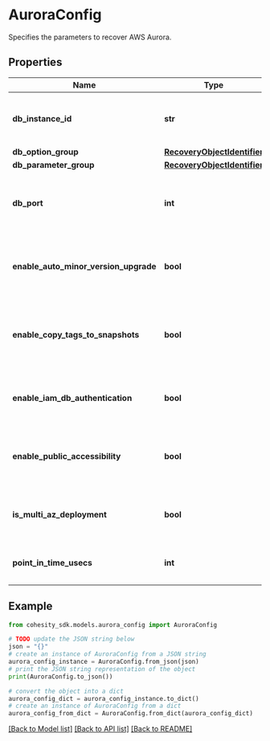 # AuroraConfig

Specifies the parameters to recover AWS Aurora.

## Properties

Name | Type | Description | Notes
------------ | ------------- | ------------- | -------------
**db_instance_id** | **str** | Specifies the DB instance identifier to use for the restored DB. | 
**db_option_group** | [**RecoveryObjectIdentifier**](RecoveryObjectIdentifier.md) |  | [optional] 
**db_parameter_group** | [**RecoveryObjectIdentifier**](RecoveryObjectIdentifier.md) |  | [optional] 
**db_port** | **int** | Specifies the port to use for the DB in the restored Aurora instance. | 
**enable_auto_minor_version_upgrade** | **bool** | Specifies whether to enable auto minor version upgrade in the restored DB. | 
**enable_copy_tags_to_snapshots** | **bool** | Specifies whether to enable copying of tags to snapshots of the DB. | 
**enable_iam_db_authentication** | **bool** | Specifies whether to enable IAM authentication for the DB. | 
**enable_public_accessibility** | **bool** | Specifies whether this DB will be publicly accessible or not. | [optional] 
**is_multi_az_deployment** | **bool** | Specifies whether this is a multi-az deployment or not. | 
**point_in_time_usecs** | **int** | Specifies a point in time for recovery in microseconds. | [optional] 

## Example

```python
from cohesity_sdk.models.aurora_config import AuroraConfig

# TODO update the JSON string below
json = "{}"
# create an instance of AuroraConfig from a JSON string
aurora_config_instance = AuroraConfig.from_json(json)
# print the JSON string representation of the object
print(AuroraConfig.to_json())

# convert the object into a dict
aurora_config_dict = aurora_config_instance.to_dict()
# create an instance of AuroraConfig from a dict
aurora_config_from_dict = AuroraConfig.from_dict(aurora_config_dict)
```
[[Back to Model list]](../README.md#documentation-for-models) [[Back to API list]](../README.md#documentation-for-api-endpoints) [[Back to README]](../README.md)


